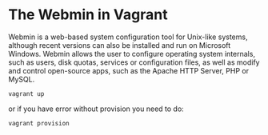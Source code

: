 # The Webmin in Vagrant

Webmin is a web-based system configuration tool for Unix-like systems,
although recent versions can also be installed and run on Microsoft Windows.
Webmin allows the user to configure operating system internals, such as users, 
disk quotas, services or configuration files, as well as modify and control 
open-source apps, such as the Apache HTTP Server, PHP or MySQL.

```
vagrant up
```
or if you have error without provision you need to do:

```
vagrant provision
```

